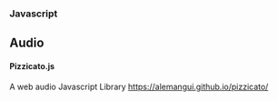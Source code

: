 ### Javascript ###

## Audio ##

#### Pizzicato.js ####
A web audio Javascript Library
<https://alemangui.github.io/pizzicato/>